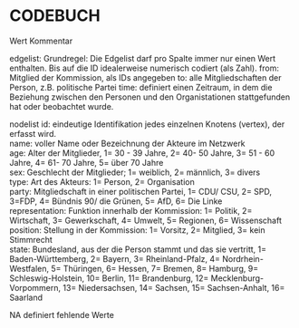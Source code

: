 <h1>CODEBUCH</h1>																					
<p>Wert	Kommentar</p>																				
edgelist:	Grundregel: Die Edgelist darf pro Spalte immer nur einen Wert enthalten. Bis auf die ID idealerweise numerisch codiert (als Zahl).																				
from:	Mitglied der Kommission, als IDs angegeben																				
to: 	alle Mitgliedschaften der Person, z.B. politische Partei																				
time:	definiert einen Zeitraum, in dem die Beziehung zwischen den Personen und den Organistationen stattgefunden hat oder beobachtet wurde.																				


nodelist 
id:	eindeutige Identifikation jedes einzelnen Knotens (vertex), der erfasst wird.  																				
name:	voller Name oder Bezeichnung der Akteure im Netzwerk																				
age:	Alter der Mitglieder, 1= 30 - 39 Jahre, 2= 40- 50 Jahre, 3= 51 - 60 Jahre, 4= 61- 70 Jahre,  5= über 70 Jahre																				
sex:	Geschlecht der Mitglieder; 1= weiblich, 2= männlich, 3= divers																				
type:	Art des Akteurs: 1= Person, 2= Organisation																				
party:	Mitgliedschaft in einer politischen Partei, 1= CDU/ CSU, 2= SPD, 3=FDP, 4= Bündnis 90/ die Grünen, 5= AfD, 6= Die Linke																				
representation:	Funktion innerhalb der Kommission: 1= Politik, 2= Wirtschaft, 3= Gewerkschaft, 4= Umwelt, 5= Regionen, 6= Wissenschaft																				
position:	Stellung in der Kommission: 1= Vorsitz, 2= Mitglied, 3= kein Stimmrecht																				
state:	Bundesland, aus der die Person stammt und das sie vertritt, 1= Baden-Württemberg, 2= Bayern, 3= Rheinland-Pfalz, 4= Nordrhein-Westfalen, 5= Thüringen, 6= Hessen, 7= Bremen, 8= Hamburg, 9= Schleswig-Holstein, 10= Berlin, 11= Brandenburg, 12= Mecklenburg-Vorpommern, 13= Niedersachsen, 14= Sachsen, 15= Sachsen-Anhalt, 16= Saarland																				
																					
NA	definiert fehlende Werte																				
